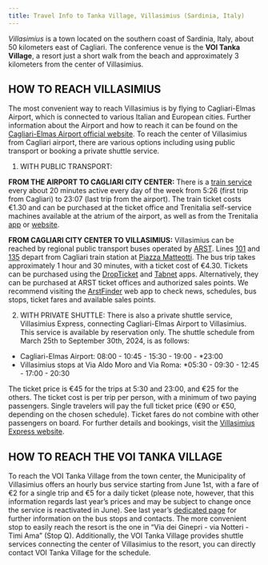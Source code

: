 ```yaml
---
title: Travel Info to Tanka Village, Villasimius (Sardinia, Italy)
---
```


*Villasimius* is a town located on the southern coast of Sardinia, Italy, about 50 kilometers east of Cagliari. 
The conference venue is the **VOI Tanka Village**, a resort just a short walk from the beach and approximately 3 kilometers from the center of Villasimius.

## HOW TO REACH VILLASIMIUS
The most convenient way to reach Villasimius is by flying to Cagliari-Elmas Airport, which is connected to various Italian and European cities. Further information about the Airport and how to reach it can be found on the [Cagliari-Elmas Airport official website](https://www.cagliari-airport.com/).
To reach the center of Villasimius from Cagliari airport, there are various options including using public transport or booking a private shuttle service.

  1. WITH PUBLIC TRANSPORT:

**FROM THE AIRPORT TO CAGLIARI CITY CENTER:**
	There is a [train service](https://www.trenitalia.com/it/informazioni/aeroporto_elmas_dicagliari.html) every about 20 minutes active every day of the week from 5:26 (first trip from Cagliari) to 23:07 (last trip from the airport).
The train ticket costs €1.30 and can be purchased at the ticket office and Trenitalia self-service machines available at the atrium of the airport, as well as from the Trenitalia [app](https://play.google.com/store/apps/details?id=com.lynxspa.prontotreno) or [website](https://www.trenitalia.com/it/treni_regionali.html?). 

**FROM CAGLIARI CITY CENTER TO VILLASIMIUS:**
	Villasimius can be reached by regional public transport buses operated by [ARST](https://www.arst.sardegna.it/).  Lines [101](https://app.arstspa.it/quadri/101.html) and [135](https://app.arstspa.it/quadri/135.html) depart from Cagliari train station at [Piazza Matteotti](https://www.google.it/maps/place/Autostazione+ARST+di+Cagliari/@39.2148286,9.1065868,16z/data=!3m1!4b1!4m6!3m5!1s0x12e7340702afb3d5:0x3d221a932080aa7a!8m2!3d39.2148245!4d9.1091617!16s%2Fg%2F11gdgcm5fn?entry=ttu).
The bus trip takes approximately 1 hour and 30 minutes, with a ticket cost of €4.30.  Tickets can be purchased using the [DropTicket](https://www.arst.sardegna.it/acquista-online/app-dropticket/) and [Tabnet](https://play.google.com/store/apps/details?id=parking.Android&hl=it&gl=US) apps. Alternatively, they can be purchased at ARST ticket offices and authorized sales points. We recommend visiting the [ArstFinder](https://www.orariarst.it/it) web app to check news, schedules, bus stops, ticket fares and available sales points. 

  2. WITH PRIVATE SHUTTLE:
There is also a private shuttle service, Villasimius Express, connecting Cagliari-Elmas Airport to Villasimius. This service is available by reservation only. The shuttle schedule from March 25th to September 30th, 2024, is as follows:

 - Cagliari-Elmas Airport: 08:00 - 10:45 - 15:30 - 19:00 - *23:00
 - Villasimius stops at Via Aldo Moro and Via Roma: *05:30 - 09:30 - 12:45 - 17:00 - 20:30

The ticket price is €45 for the trips at 5:30 and 23:00, and €25 for the others. The ticket cost is per trip per person, with a minimum of two paying passengers. Single travelers will pay the full ticket price (€90 or €50, depending on the chosen schedule). Ticket fares do not combine with other passengers on board.
For further details and bookings, visit the [Villasimius Express website](https://www.villasimiusexpress.it/).

## HOW TO REACH THE VOI TANKA VILLAGE
To reach the VOI Tanka Village from the town center, the Municipality of Villasimius offers an hourly bus service starting from June 1st, with a fare of €2 for a single trip and €5 for a daily ticket (please note, however, that this information regards last year’s prices and may be subject to change once the service is reactivated in June). 
See last year’s [dedicated page](https://www.comune.villasimius.ca.it/villasimius/po/mostra_news.php?id=746&area=H) for further information on the bus stops and contacts. 
The more convenient stop to easily reach the resort is the one in “Via dei Ginepri - via Notteri - Timi Ama” (Stop Q).
Additionally, the VOI Tanka Village provides shuttle services connecting the center of Villasimius to the resort, you can directly contact VOI Tanka Village for the schedule. 
